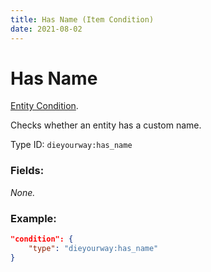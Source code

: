 ```yaml
---
title: Has Name (Item Condition)
date: 2021-08-02
---
```

# Has Name

[Entity Condition](../entity_conditions.md).

Checks whether an entity has a custom name.

Type ID: `dieyourway:has_name`

### Fields:

_None._

### Example:
```json
"condition": {
    "type": "dieyourway:has_name"
}
```